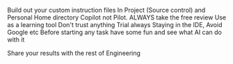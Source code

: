 
Build out your custom instruction files
    In Project (Source control)
    and Personal Home directory
Copilot not Pilot.
ALWAYS take the free review
Use as a learning tool
Don't trust anything
Trial always Staying in the IDE, Avoid Google etc
Before starting any task have some fun and see what AI can do with it

Share your results with the rest of Engineering